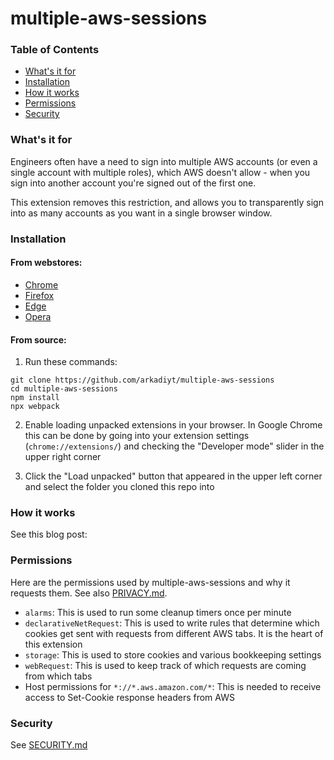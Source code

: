# multiple-aws-sessions

### Table of Contents

- [What's it for](https://github.com/arkadiyt/multiple-aws-sessions?tab=readme-ov-file#whats-it-for)
- [Installation](https://github.com/arkadiyt/multiple-aws-sessions?tab=readme-ov-file#installation)
- [How it works](https://github.com/arkadiyt/multiple-aws-sessions?tab=readme-ov-file#how-it-works)
- [Permissions](https://github.com/arkadiyt/multiple-aws-sessions?tab=readme-ov-file#permissions)
- [Security](https://github.com/arkadiyt/multiple-aws-sessions?tab=readme-ov-file#security)

### What's it for

Engineers often have a need to sign into multiple AWS accounts (or even a single account with multiple roles), which AWS doesn't allow - when you sign into another account you're signed out of the first one.

This extension removes this restriction, and allows you to transparently sign into as many accounts as you want in a single browser window.

### Installation

#### From webstores:

- [Chrome]()
- [Firefox]()
- [Edge]()
- [Opera]()

#### From source:

1. Run these commands:

```
git clone https://github.com/arkadiyt/multiple-aws-sessions
cd multiple-aws-sessions
npm install
npx webpack
```

2. Enable loading unpacked extensions in your browser. In Google Chrome this can be done by going into your extension settings (`chrome://extensions/`) and checking the "Developer mode" slider in the upper right corner

3. Click the "Load unpacked" button that appeared in the upper left corner and select the folder you cloned this repo into

### How it works

See this blog post:

### Permissions

Here are the permissions used by multiple-aws-sessions and why it requests them. See also [PRIVACY.md](https://github.com/arkadiyt/multiple-aws-sessions/blob/main/PRIVACY.md).

- `alarms`: This is used to run some cleanup timers once per minute
- `declarativeNetRequest`: This is used to write rules that determine which cookies get sent with requests from different AWS tabs. It is the heart of this extension
- `storage`: This is used to store cookies and various bookkeeping settings
- `webRequest`: This is used to keep track of which requests are coming from which tabs
- Host permissions for `*://*.aws.amazon.com/*`: This is needed to receive access to Set-Cookie response headers from AWS

### Security

See [SECURITY.md](https://github.com/arkadiyt/multiple-aws-sessions/blob/main/SECURITY.md)
